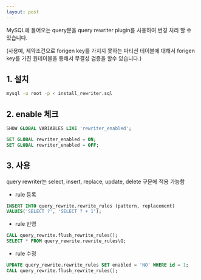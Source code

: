```yaml
---
layout: post
---
```


MySQL에 들어오는 query문을 query rewriter plugin를 사용하여 변경 처리 할 수 있습니다.

(사용예, 제약조건으로 forigen key를 가지지 못하는 파티션 테이블에 대해서 forigen key를 가진 원테이블을 통해서 무결성 검증을 할수 있습니다.)

## 1. 설치
```bash
mysql -u root -p < install_rewriter.sql
```

## 2. enable 체크
```sql
SHOW GLOBAL VARIABLES LIKE 'rewriter_enabled';

SET GLOBAL rewriter_enabled = ON;
SET GLOBAL rewriter_enabled = OFF;
```

## 3. 사용
query rewriter는 select, insert, replace, update, delete 구문에 적용 가능함

- rule 등록
  
```sql
INSERT INTO query_rewrite.rewrite_rules (pattern, replacement)
VALUES('SELECT ?', 'SELECT ? + 1');
```

- rule 반영
```sql
CALL query_rewrite.flush_rewrite_rules();
SELECT * FROM query_rewrite.rewrite_rules\G;
```

- rule 수정
```sql
UPDATE query_rewrite.rewrite_rules SET enabled = 'NO' WHERE id = 1;
CALL query_rewrite.flush_rewrite_rules();
```
